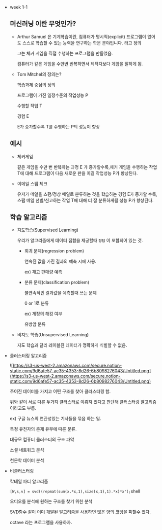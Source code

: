 - week 1-1

  ## 머신러닝 이란 무엇인가?

  - Arthur Samuel 은 기계학습이란, 컴퓨터가 명시적(explicit) 프로그램이 없어도 스스로 학습할 수 있는 능력을 연구하는 학문 분야입니다. 라고 정의

    그는 체커 게임을 직접 수행하는 프로그램을 만들었음.

    컴퓨터가 같은 게임을 수만번 반복하면서 제작자보다 게임을 잘하게 됨.

  - Tom Mitchel의 정의는?

    학습과제 중심의 정의

    프로그램이 가진 일정수준의 작업성능 P

    수행할 작업 T

    경험 E

    E가 증가할수록 T를 수행하는 P의 성능이 향상

  ## 예시

  - 체커게임

    같은 게임을 수만 번 반복하는 과정 E 가 증가할수록,체커 게임을 수행하는 작업 T에 대해 프로그램이 다음 새로운 판을 이길 작업성능 P가 향상된다.

  - 이메일 스팸 체크

    유저가 메일을 스팸/정상 메일로 분류하는 것을 학습하는 경험 E가
    증가할 수록, 스팸 메일 선별/신고하는 작업 T에 대해 더 잘 분류하게될 성능 P가 향상된다.

  ## 학습 알고리즘

  - 지도학습(Supervised Learning)

    우리가 알고리즘에게 데이터 집합을 제공할때 `정답` 이 포함되어 있는 것.

    - 회귀 문제(regression problem)

      연속된 값을 가진 결과의 예측 시에 사용.

      ex) 재고 판매량 예측

    - 분류 문제(classification problem)

      불연속적인 결과값을 예측할때 쓰는 문제

      0 or 1로 분류

      ex) 계정의 해킹 여부

      유방암 분류

  - 비지도 학습(Unsupervised Learning)

    지도 학습과 달리 레이블된 데이터가 명확하게 식별할 수 없음.

- 클러스터링 알고리즘

  ![https://s3-us-west-2.amazonaws.com/secure.notion-static.com/9d6afe57-ac35-4353-8d26-6b8098276043/Untitled.png](https://s3-us-west-2.amazonaws.com/secure.notion-static.com/9d6afe57-ac35-4353-8d26-6b8098276043/Untitled.png)

  주어진 데이터를 가지고 어떤 구조를 찾아 클러스터링 함.

  위와 같이 서로 다른 두가지 클러스터로 이뤄져 있다고 판단해 클러스터링 알고리즘이라고도 부름.

  ex) 구글 뉴스의 연관성있는 기사들을 묶음 하는 일.

  특정 유전자의 존재 유무에 따른 분류.

  대규모 컴퓨터 클러스터의 구조 파악

  소셜 네트워크 분석

  천문학 데이터 분석

- 비클러스터링

  칵테일 파티 알고리즘

  `[W,s,v] = svd((repmat(sum(x.*x,1),size(x,1),1).*x)*x');`shell

  오디오를 분석해 원하는 구조를 찾기 위한 분석

  SVD함수 같이 이미 개발된 알고리즘을 사용하면 많은 양의 코딩을 피할수 있다.

  octave 라는 프로그램을 사용하자.

